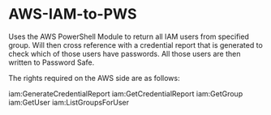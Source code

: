 # AWS-IAM-to-PWS

Uses the AWS PowerShell Module to return all IAM users from specified group.
Will then cross reference with a credential report that is generated to check which of those users have passwords.
All those users are then written to Password Safe.


The rights required on the AWS side are as follows:

iam:GenerateCredentialReport
iam:GetCredentialReport
iam:GetGroup
iam:GetUser
iam:ListGroupsForUser
